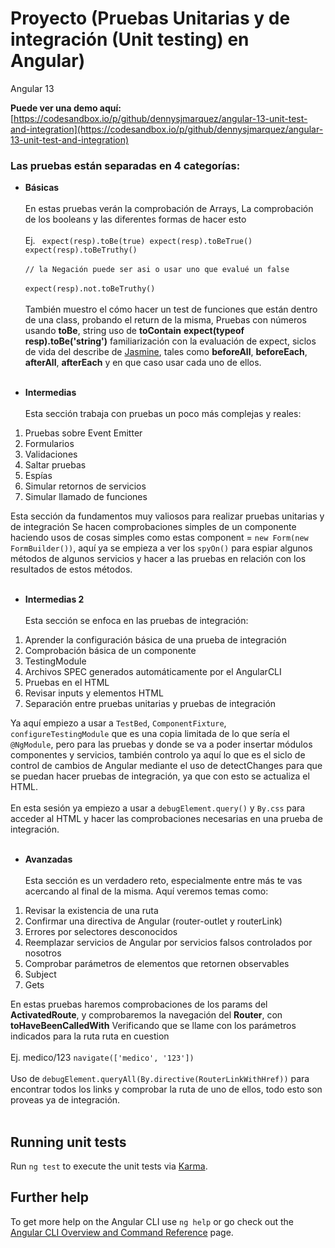 # Proyecto (Pruebas Unitarias y de integración (Unit testing) en Angular)

Angular 13

**Puede ver una demo aquí:**
[https://codesandbox.io/p/github/dennysjmarquez/angular-13-unit-test-and-integration](https://codesandbox.io/p/github/dennysjmarquez/angular-13-unit-test-and-integration)

### Las pruebas están separadas en 4 categorías:

* **Básicas**
  <br/><br/>
  En estas pruebas verán la comprobación de Arrays, La comprobación de los booleans y las diferentes formas de hacer
  esto
  <br/><br/>
  Ej.
  `  expect(resp).toBe(true)
  expect(resp).toBeTrue()
  expect(resp).toBeTruthy()
  `
  <br/><br/>
  `// la Negación puede ser asi o usar uno que evalué un false`
  <br/><br/>
  `expect(resp).not.toBeTruthy()`
  <br/><br/>
  También muestro el cómo hacer un test de funciones que están dentro de una class, probando el return de la misma, Pruebas con números usando **toBe**,
  string uso de **toContain** **expect(typeof resp).toBe('string')** familiarización con la evaluación de expect,
  siclos de vida del describe de [Jasmine](https://jasmine.github.io/api/3.10/global), tales como **beforeAll**, **beforeEach**,
  **afterAll**, **afterEach** y en que caso usar cada uno de ellos.
  <br/><br/>

* **Intermedias**
  <br/><br/>
  Esta sección trabaja con pruebas un poco más complejas y reales:

1. Pruebas sobre Event Emitter
2. Formularios
3. Validaciones
4. Saltar pruebas
5. Espías
6. Simular retornos de servicios
7. Simular llamado de funciones

Esta sección da fundamentos muy valiosos para realizar pruebas unitarias y de integración
Se hacen comprobaciones simples de un componente haciendo usos de cosas simples como estas
component = `new Form(new FormBuilder())`,
aquí ya se empieza a ver los `spyOn()` para espiar algunos métodos de algunos servicios y hacer a las pruebas en
relación con los resultados de estos métodos.
<br/><br/>

* **Intermedias 2**
  <br/><br/>
  Esta sección se enfoca en las pruebas de integración:
  <br/>

1. Aprender la configuración básica de una prueba de integración
2. Comprobación básica de un componente
3. TestingModule
4. Archivos SPEC generados automáticamente por el AngularCLI
5. Pruebas en el HTML
6. Revisar inputs y elementos HTML
7. Separación entre pruebas unitarias y pruebas de integración

Ya aquí empiezo a usar a `TestBed`, `ComponentFixture`, `configureTestingModule` que es una copia limitada de lo que
sería el `@NgModule`, pero para las pruebas y
donde se va a poder insertar módulos componentes y servicios, también controlo ya aquí lo que es el siclo de control de
cambios de Angular mediante el uso de detectChanges
para que se puedan hacer pruebas de integración, ya que con esto se actualiza el HTML.
<br/><br/>
En esta sesión ya empiezo a usar a `debugElement.query()` y `By.css` para acceder al HTML y hacer las comprobaciones
necesarias en una prueba de integración.
<br/><br/>

* **Avanzadas**
  <br/><br/>
  Esta sección es un verdadero reto, especialmente entre más te vas acercando al final de la misma. Aquí veremos temas
  como:

1. Revisar la existencia de una ruta
2. Confirmar una directiva de Angular (router-outlet y routerLink)
3. Errores por selectores desconocidos
4. Reemplazar servicios de Angular por servicios falsos controlados por nosotros
5. Comprobar parámetros de elementos que retornen observables
6. Subject
7. Gets

En estas pruebas haremos comprobaciones de los params del **ActivatedRoute**, y comprobaremos la navegación del **Router**,
con **toHaveBeenCalledWith** Verificando que se llame con los parámetros indicados para la ruta ruta en cuestion
<br/><br/> Ej. medico/123
`navigate(['medico', '123'])`
<br/><br/>
Uso de `debugElement.queryAll(By.directive(RouterLinkWithHref))` para encontrar todos los links y comprobar la ruta de uno de ellos, todo esto son proveas ya de integración.
<br/><br/>

## Running unit tests

Run `ng test` to execute the unit tests via [Karma](https://karma-runner.github.io).

## Further help

To get more help on the Angular CLI use `ng help` or go check out
the [Angular CLI Overview and Command Reference](https://angular.io/cli) page.
